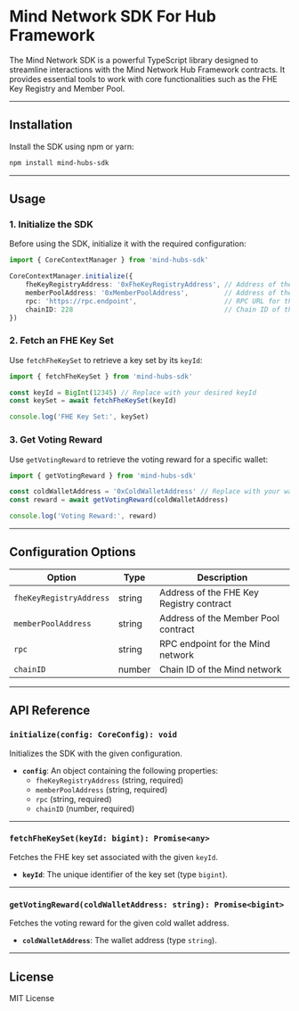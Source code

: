 # Mind Network SDK For Hub Framework

The Mind Network SDK is a powerful TypeScript library designed to streamline interactions with the Mind Network Hub Framework contracts. It provides essential tools to work with core functionalities such as the FHE Key Registry and Member Pool.

---

## Installation

Install the SDK using npm or yarn:

```bash
npm install mind-hubs-sdk
```

---

## Usage

### 1. Initialize the SDK

Before using the SDK, initialize it with the required configuration:

```typescript
import { CoreContextManager } from 'mind-hubs-sdk'

CoreContextManager.initialize({
    fheKeyRegistryAddress: '0xFheKeyRegistryAddress', // Address of the FHE Key Registry contract
    memberPoolAddress: '0xMemberPoolAddress',         // Address of the Member Pool contract
    rpc: 'https://rpc.endpoint',                      // RPC URL for the Mind network
    chainID: 228                                      // Chain ID of the Mind network
})
```

### 2. Fetch an FHE Key Set

Use `fetchFheKeySet` to retrieve a key set by its `keyId`:

```typescript
import { fetchFheKeySet } from 'mind-hubs-sdk'

const keyId = BigInt(12345) // Replace with your desired keyId
const keySet = await fetchFheKeySet(keyId)

console.log('FHE Key Set:', keySet)
```

### 3. Get Voting Reward

Use `getVotingReward` to retrieve the voting reward for a specific wallet:

```typescript
import { getVotingReward } from 'mind-hubs-sdk'

const coldWalletAddress = '0xColdWalletAddress' // Replace with your wallet address
const reward = await getVotingReward(coldWalletAddress)

console.log('Voting Reward:', reward)
```

---

## Configuration Options

| Option                  | Type   | Description                              |
| ----------------------- | ------ | ---------------------------------------- |
| `fheKeyRegistryAddress` | string | Address of the FHE Key Registry contract |
| `memberPoolAddress`     | string | Address of the Member Pool contract      |
| `rpc`                   | string | RPC endpoint for the Mind network        |
| `chainID`               | number | Chain ID of the Mind network             |

---

## API Reference

### `initialize(config: CoreConfig): void`

Initializes the SDK with the given configuration.

- **`config`**: An object containing the following properties:
  - `fheKeyRegistryAddress` (string, required)
  - `memberPoolAddress` (string, required)
  - `rpc` (string, required)
  - `chainID` (number, required)

---

### `fetchFheKeySet(keyId: bigint): Promise<any>`

Fetches the FHE key set associated with the given `keyId`.

- **`keyId`**: The unique identifier of the key set (type `bigint`).

---

### `getVotingReward(coldWalletAddress: string): Promise<bigint>`

Fetches the voting reward for the given cold wallet address.

- **`coldWalletAddress`**: The wallet address (type `string`).

---

## License

MIT License
